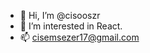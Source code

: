 - 👋 Hi, I’m @cisooszr
- 👀 I’m interested in React.
- 📫 cisemsezer17@gmail.com

<!---
cisooszr/cisooszr is a ✨ special ✨ repository because its `README.md` (this file) appears on your GitHub profile.
You can click the Preview link to take a look at your changes.
--->
